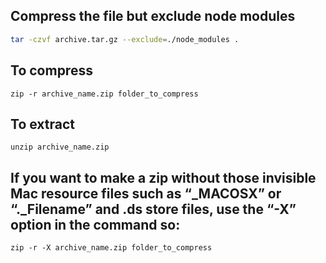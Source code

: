 ## Compress the file but exclude node modules

```bash
tar -czvf archive.tar.gz --exclude=./node_modules .
```


## To compress

`zip -r archive_name.zip folder_to_compress`

## To extract

`unzip archive_name.zip`


## If you want to make a zip without those invisible Mac resource files such as “_MACOSX” or “._Filename” and .ds store files, use the “-X” option in the command so:

`zip -r -X archive_name.zip folder_to_compress`
